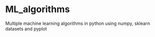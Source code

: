 # ML_algorithms
Multiple machine learning algorithms in python using numpy, sklearn datasets and pyplot
